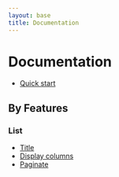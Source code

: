 ```yaml
---
layout: base
title: Documentation
---
```


# Documentation

* [Quick start](documentation/quick-start.html)

## By Features

### List

* [Title](documentation/list.html#title)
* [Display columns](documentation/list.html#display)
* [Paginate](documentation/list.html#paginate)
